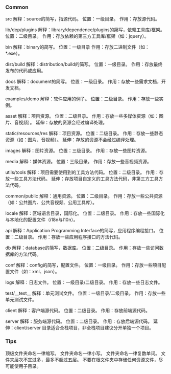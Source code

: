 ### Common
src
解释：source的简写，指源代码。
位置：一级目录。
作用：存放源代码。

lib/dep/plugins
解释：library/dependence/plugins的简写，依赖工具库/框架。
位置：二级目录。
作用：存放依赖的第三方工具库/框架（如：jquery）。

bin
解释：binary的简写。
位置：一级目录
作用：存放二进制文件（如：*.exe）。

dist/build
解释：distribution/build的简写。
位置：一级目录。
作用：存放最终发布的代码或应用。

docs
解释：document的简写。
位置：一级目录。
作用：存放一些需求文档，开发文档。

examples/demo
解释：软件应用的例子。
位置：二级目录。
作用：存放一些实例。

asset
解释：项目资源。
位置：二级目录。
作用：存放一些多媒体资源（如：图片、音视频）。
延伸：存放的资源会经过编译处理。

static/resources/res
解释：项目资源。
位置：二级目录。
作用：存放一些静态资源（如：图片、音视频）。
延伸：存放的资源不会经过编译处理。

images
解释：图片资源。
位置：三级目录。
作用：存放一些图片资源。

media
解释：媒体资源。
位置：三级目录。
作用：存放一些音视频资源。

utils/tools
解释：项目需要使用到的工具方法代码。
位置：二级目录。
作用：存放一些工具方法代码。
延伸：存放项目自定义的工具方法代码，非第三方工具方法代码。

common/public
解释：通用资源。
位置：二级目录。
作用：存放一些公共资源（如：公共图片、公共音视频、公用工具库）。

locale
解释：区域语言目录，国际化。
位置：二级目录。
作用：存放一些国际化与本地化的配置文件（i18n与l10n）。

api
解释：Application Programming Interface的简写，应用程序编程接口。
位置：二级目录。
作用：存放一些应用程序接口的方法代码。

db
解释：database的简写，数据库。
位置：二级目录。
作用：存放一些访问数据库的方法代码。

conf
解释：config的简写，配置文件。
位置：一级目录。
作用：存放一些项目配置文件（如：xml、json）。

logs
解释：日志文件。
位置：一级目录/二级目录。
作用：存放一些日志文件。

test/\_\_test__
解释：单元测试文件。
位置：一级目录/二级目录。
作用：存放一些单元测试文件。

client
解释：客户端源代码。
位置：二级目录。
作用：存放前端源代码。

server
解释：服务端源代码。
位置：二级目录。
作用：存放后端源代码。
延伸：client/server 目录适合全栈项目，非全栈项目建议分开单独一个项目。

### Tips
顶级文件夹命名一律缩写。
文件夹命名一律小写。
文件夹命名一律复数单词。
文件夹层次不宜过多，最多不超过五层。
不要在根文件夹中存储任何资源文件，尽可能使用子目录。